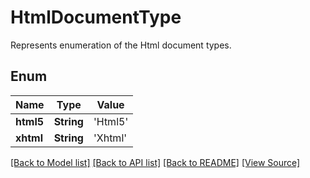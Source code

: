 # HtmlDocumentType
Represents enumeration of the Html document types.

## Enum
Name | Type | Value
------------ | ------------- | -------------
**html5** | **String** | 'Html5'
**xhtml** | **String** | 'Xhtml'

[[Back to Model list]](../README.md#documentation-for-models) [[Back to API list]](../README.md#documentation-for-api-endpoints) [[Back to README]](../README.md) [[View Source]](../src/models/HtmlDocumentType.ts)

